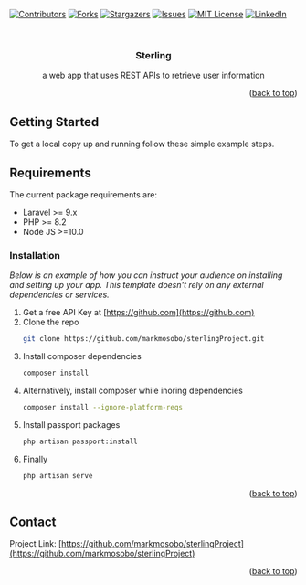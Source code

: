 <!-- PROJECT SHIELDS -->
<!--
*** I'm using markdown "reference style" links for readability.
*** Reference links are enclosed in brackets [ ] instead of parentheses ( ).
*** See the bottom of this document for the declaration of the reference variables
*** for contributors-url, forks-url, etc. This is an optional, concise syntax you may use.
*** https://www.markdownguide.org/basic-syntax/#reference-style-links
-->
[![Contributors][contributors-shield]][contributors-url]
[![Forks][forks-shield]][forks-url]
[![Stargazers][stars-shield]][stars-url]
[![Issues][issues-shield]][issues-url]
[![MIT License][license-shield]][license-url]
[![LinkedIn][linkedin-shield]][linkedin-url]

<!-- PROJECT LOGO -->
<br />
<div align="center">
  <a href="https://github.com/markmosobo/sterlingProject">
<!--     <img src="images/logo.png" alt="Logo" width="80" height="80"> -->
  </a>

  <h3 align="center"> Sterling</h3>

  <p align="center">
    a web app that uses REST APIs to retrieve user information
    <br />

  </p>
</div>


<p align="right">(<a href="#top">back to top</a>)</p>

<!-- GETTING STARTED -->
## Getting Started

To get a local copy up and running follow these simple example steps.

## Requirements

The current package requirements are:

- Laravel >= 9.x
- PHP >= 8.2
- Node JS >=10.0

### Installation

_Below is an example of how you can instruct your audience on installing and setting up your app. This template doesn't rely on any external dependencies or services._

1. Get a free API Key at [https://github.com](https://github.com)
2. Clone the repo
   ```sh
   git clone https://github.com/markmosobo/sterlingProject.git
   ```
3. Install composer dependencies
   ```sh
   composer install
   ```
3. Alternatively, install composer while inoring dependencies
   ```sh
   composer install --ignore-platform-reqs
   ```
4. Install passport packages
   ```sh
   php artisan passport:install
   ```  
7. Finally
   ```sh
   php artisan serve
   ```   
<p align="right">(<a href="#top">back to top</a>)</p>

<!-- CONTACT -->
## Contact

<!-- Your Name - [@your_twitter](https://twitter.com/markmosobo) - email@example.com
 -->
Project Link: [https://github.com/markmosobo/sterlingProject](https://github.com/markmosobo/sterlingProject)

<p align="right">(<a href="#top">back to top</a>)</p>

<!-- MARKDOWN LINKS & IMAGES -->
<!-- https://www.markdownguide.org/basic-syntax/#reference-style-links -->
[contributors-shield]: https://img.shields.io/github/contributors/markmosobo/sterlingProject.svg?style=for-the-badge
[contributors-url]: https://github.com/markmosobo/sterlingProject/graphs/contributors
[forks-shield]: https://img.shields.io/github/forks/markmosobo/sterlingProject.svg?style=for-the-badge
[forks-url]: https://github.com/markmosobo/sterlingProject/network/members
[stars-shield]: https://img.shields.io/github/stars/markmosobo/sterlingProject.svg?style=for-the-badge
[stars-url]: https://github.com/markmosobo/sterlingProject/stargazers
[issues-shield]: https://img.shields.io/github/issues/markmosobo/sterlingProject.svg?style=for-the-badge
[issues-url]: https://github.com/markmosobo/sterlingProject/issues
[license-shield]: https://img.shields.io/github/license/markmosobo/sterlingProject.svg?style=for-the-badge
[license-url]: https://github.com/markmosobo/sterlingProject/LICENSE.txt
[linkedin-shield]: https://img.shields.io/badge/-LinkedIn-black.svg?style=for-the-badge&logo=linkedin&colorB=555
[linkedin-url]: https://linkedin.com/in/mark-mosobo
